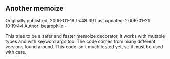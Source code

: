 ## Another memoize 
Originally published: 2006-01-19 15:48:39 
Last updated: 2006-01-21 10:19:44 
Author: bearophile - 
 
This tries to be a safer and faster memoize decorator, it works with mutable types and with keyword args too. The code comes from many different versions found around. This code isn't much tested yet, so it must be used with care.